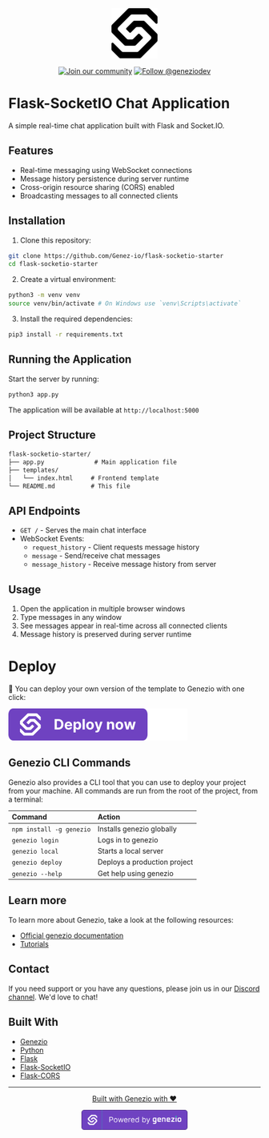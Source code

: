 <div align="center"> <a href="https://genezio.com/">
  <picture>
    <source media="(prefers-color-scheme: dark)" srcset="https://github.com/genez-io/graphics/raw/HEAD/svg/Icon_Genezio_White.svg">
    <source media="(prefers-color-scheme: light)" srcset="https://github.com/genez-io/graphics/raw/HEAD/svg/Icon_Genezio_Black.svg">
    <img alt="genezio logo" src="https://github.com/genez-io/graphics/raw/HEAD/svg/Icon_Genezio_Black.svg" height="100" >
  </picture>
 </div>

<div align="center">

[![Join our community](https://img.shields.io/discord/1024296197575422022?style=social&label=Join%20our%20community%20&logo=discord&labelColor=6A7EC2)](https://discord.gg/uc9H5YKjXv)
[![Follow @geneziodev](https://img.shields.io/twitter/url/https/twitter.com/geneziodev.svg?style=social&label=Follow%20%40geneziodev)](https://twitter.com/geneziodev)

</div>

# Flask-SocketIO Chat Application

A simple real-time chat application built with Flask and Socket.IO.

## Features

- Real-time messaging using WebSocket connections
- Message history persistence during server runtime
- Cross-origin resource sharing (CORS) enabled
- Broadcasting messages to all connected clients

## Installation

1. Clone this repository:
```bash
git clone https://github.com/Genez-io/flask-socketio-starter
cd flask-socketio-starter
```

2. Create a virtual environment:
```bash
python3 -m venv venv
source venv/bin/activate # On Windows use `venv\Scripts\activate`
```

3. Install the required dependencies:
```bash
pip3 install -r requirements.txt
```

## Running the Application

Start the server by running:
```bash
python3 app.py
```

The application will be available at `http://localhost:5000`

## Project Structure

```
flask-socketio-starter/
├── app.py              # Main application file
├── templates/          
│   └── index.html     # Frontend template
└── README.md          # This file
```

## API Endpoints

- `GET /` - Serves the main chat interface
- WebSocket Events:
  - `request_history` - Client requests message history
  - `message` - Send/receive chat messages
  - `message_history` - Receive message history from server

## Usage

1. Open the application in multiple browser windows
2. Type messages in any window
3. See messages appear in real-time across all connected clients
4. Message history is preserved during server runtime


# Deploy
:rocket: You can deploy your own version of the template to Genezio with one click:

[![Deploy to Genezio](https://raw.githubusercontent.com/Genez-io/graphics/main/svg/deploy-button.svg)](https://app.genez.io/start/deploy?repository=https://github.com/Genez-io/flask-socketio-starter)


## Genezio CLI Commands

Genezio also provides a CLI tool that you can use to deploy your project from your machine.
All commands are run from the root of the project, from a terminal:

| Command                   | Action                                           |
| :------------------------ | :----------------------------------------------- |
| `npm install -g genezio`  | Installs genezio globally                        |
| `genezio login`           | Logs in to genezio                               |
| `genezio local`           | Starts a local server                            |
| `genezio deploy`          | Deploys a production project                     |
| `genezio --help`          | Get help using genezio                           |

## Learn more

To learn more about Genezio, take a look at the following resources:

- [Official genezio documentation](https://genezio.com/docs)
- [Tutorials](https://genezio.com/blog)

## Contact

If you need support or you have any questions, please join us in our [Discord channel](https://discord.gg/uc9H5YKjXv). We'd love to chat!

## Built With

- [Genezio](https://genezio.com/)
- [Python](https://www.python.org/)
- [Flask](https://flask.palletsprojects.com/)
- [Flask-SocketIO](https://flask-socketio.readthedocs.io/en/latest/)
- [Flask-CORS](https://flask-cors.readthedocs.io/en/latest/)

***

<div align="center"> <a href="https://genezio.com/">
  <p>Built with Genezio with ❤️ </p>
  <img alt="genezio logo" src="https://raw.githubusercontent.com/Genez-io/graphics/main/svg/powered_by_genezio.svg" height="40">
</div>